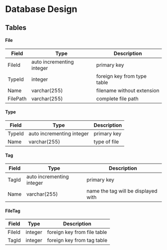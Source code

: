 # Database Design
## Tables
#### File
| Field    | Type                      | Description                 |
| -------- | ------------------------- | --------------------------- |
| FileId   | auto incrementing integer | primary key                 |
| TypeId   | integer                   | foreign key from type table |
| Name     | varchar(255)              | filename without extension  |
| FilePath | varchar(255)              | complete file path          |

#### Type
| Field  | Type                      | Description  |
| ------ | ------------------------- | ------------ |
| TypeId | auto incrementing integer | primary key  |
| Name   | varchar(255)              | type of file |

#### Tag
| Field | Type                      | Description                         |
| ----- | ------------------------- | ----------------------------------- |
| TagId | auto incrementing integer | primary key                         |
| Name  | varchar(255)              | name the tag will be displayed with |

#### FileTag
| Field  | Type    | Description                 |
| ------ | ------- | --------------------------- |
| FileId | integer | foreign key from file table |
| TagId  | integer | foreign key from tag table  |
